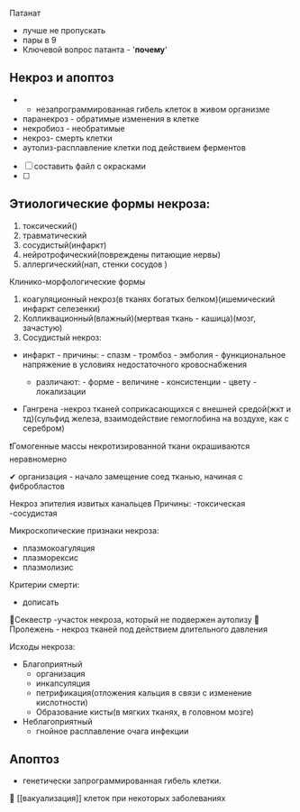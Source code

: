 
Патанат
- лучше не пропускать 
- пары в 9
- Ключевой вопрос патанта - '**почему**'
## Некроз и апоптоз
- - незапрограммированная гибель клеток в живом организме
- паранекроз - обратимые изменения в клетке
- некробиоз - необратимые
- некроз- смерть клетки 
- аутолиз-расплавление клетки под действием ферментов 

- [ ] составить файл с окрасками 
- [ ] 
## Этиологические формы некроза:
1. токсический()
2. травматический
3. сосудистый(инфаркт)
4. нейротрофический(повреждены питающие нервы)
5. аллергический(нап, стенки сосудов )

Клинико-морфологические формы
1. коагуляционный некроз(в тканях богатых белком)(ишемический инфаркт селезенки)
2. Колликвационный(влажный)(мертвая ткань - кашица)(мозг, зачастую)
3. Сосудистый некроз:
 - инфаркт
		- причины:
		- спазм
		- тромбоз
		- эмболия
		- функциональное напряжение в условиях недостаточного кровоснабжения 
	- различают:
		  - форме
		  - величине
		  - консистенции
		  - цвету
		  - локализации
		    
		    

 - Гангрена -некроз тканей соприкасающихся с внешней средой(жкт и тд)(сульфид железа, взаимодействие гемоглобина на воздухе, как с серебром)

 ❗Гомогенные массы некротизированной ткани окрашиваются неравномерно

✔ организация - начало замещение соед тканью, начиная с фибробластов 

Некроз эпителия извитых канальцев
Причины:
-токсическая
-сосудистая

Микроскопические признаки некроза:
- плазмокоагуляция
- плазморексис
- плазмолизис

Критерии смерти:
- дописать

📃Секвестр -участок некроза, который не подвержен аутолизу
📃Пролежень - некроз тканей под действием длительного давления


Исходы некроза:
- Благоприятный
	- организация
	- инкапсуляция
	- петрификация(отложения кальция в связи с изменение кислотности)
	- Образование кисты(в мягких тканях, в головном мозге)
- Неблагоприятный
	- гнойное расплавление очага инфекции


## Апоптоз
- генетически запрограммированная гибель клетки.



🔴 [[вакуализация]] клеток при некоторых заболеваниях




















